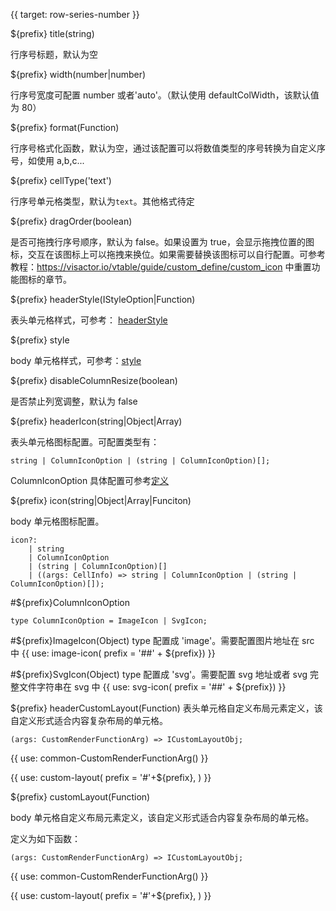 {{ target: row-series-number }}

${prefix} title(string)

行序号标题，默认为空

${prefix} width(number|number)

行序号宽度可配置 number 或者'auto'。（默认使用 defaultColWidth，该默认值为 80）

${prefix} format(Function)

行序号格式化函数，默认为空，通过该配置可以将数值类型的序号转换为自定义序号，如使用 a,b,c...

${prefix} cellType('text')

行序号单元格类型，默认为`text`。其他格式待定

${prefix} dragOrder(boolean)

是否可拖拽行序号顺序，默认为 false。如果设置为 true，会显示拖拽位置的图标，交互在该图标上可以拖拽来换位。如果需要替换该图标可以自行配置。可参考教程：https://visactor.io/vtable/guide/custom_define/custom_icon 中重置功能图标的章节。

${prefix} headerStyle(IStyleOption|Function)

表头单元格样式，可参考： [headerStyle](../option/PivotTable-columns-text#headerStyle.bgColor)

${prefix} style

body 单元格样式，可参考：[style](../option/ListTable-columns-text#style.bgColor)

${prefix} disableColumnResize(boolean)

是否禁止列宽调整，默认为 false

${prefix} headerIcon(string|Object|Array)

表头单元格图标配置。可配置类型有：

```
string | ColumnIconOption | (string | ColumnIconOption)[];
```

ColumnIconOption 具体配置可参考[定义](/zh/option.html#ListTable-columns-text.icon.ColumnIconOption定义：)

${prefix} icon(string|Object|Array|Funciton)

body 单元格图标配置。

```
icon?:
    | string
    | ColumnIconOption
    | (string | ColumnIconOption)[]
    | ((args: CellInfo) => string | ColumnIconOption | (string | ColumnIconOption)[]);
```

#${prefix}ColumnIconOption

```
type ColumnIconOption = ImageIcon | SvgIcon;
```

#${prefix}ImageIcon(Object)
type 配置成 'image'。需要配置图片地址在 src 中
{{ use: image-icon(  prefix = '##' + ${prefix}) }}

#${prefix}SvgIcon(Object)
type 配置成 'svg'。需要配置 svg 地址或者 svg 完整文件字符串在 svg 中
{{ use: svg-icon(  prefix = '##' + ${prefix}) }}

${prefix} headerCustomLayout(Function)
表头单元格自定义布局元素定义，该自定义形式适合内容复杂布局的单元格。

```
(args: CustomRenderFunctionArg) => ICustomLayoutObj;
```

{{ use: common-CustomRenderFunctionArg() }}

{{ use: custom-layout(
    prefix =  '#'+${prefix},
) }}

${prefix} customLayout(Function)

body 单元格自定义布局元素定义，该自定义形式适合内容复杂布局的单元格。

定义为如下函数：

```
(args: CustomRenderFunctionArg) => ICustomLayoutObj;
```

{{ use: common-CustomRenderFunctionArg() }}

{{ use: custom-layout(
    prefix =  '#'+${prefix},
) }}
